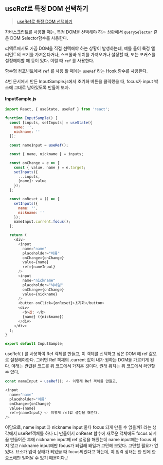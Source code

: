 ## useRef로 특정 DOM 선택하기

> [useRef로 특정 DOM 선택하기](https://react.vlpt.us/basic/10-useRef.html)



자바스크립트를 사용할 때는, 특정 DOM을 선택해야 하는 상황에서 `querySelector` 같은 DOM Selector함수를 사용한다. 

리액트에서도 가끔 DOM을 직접 선택해야 하는 상황이 발생하는데, 예를 들어 특정 엘리먼트의 크기를 가져온다거나, 스크롤바 위치를 가져오거나 설정할 때, 또는 포커스를 설정해야할 때 등이 있다. 이럴 때 `ref` 를 사용한다.

함수형 컴포넌트에서 `ref` 를 사용 할 때에는 `useRef` 라는 Hook 함수를 사용한다.

4번 문서에서 만든 InputSample.js에서 초기화 버튼을 클릭했을 때, focus가 input 박스에 그대로 남아있도록 만들어 보자.



#### InputSample.js

```javascript
import React, { useState, useRef } from 'react';

function InputSample() {
  const [inputs, setInputs] = useState({
    name: '',
    nickname: ''
  });
  
  const nameInput = useRef();

  const { name, nickname } = inputs;

  const onChange = e => {
    const { value, name } = e.target;
    setInputs({
      ...inputs,
      [name]: value 
    });
  };

  const onReset = () => {
    setInputs({
      name: '',
      nickname: ''
    });
    nameInput.current.focus();
  };

  return (
    <div>
      <input
        name="name"
        placeholder="이름"
        onChange={onChange}
        value={name}
        ref={nameInput}
      />
      <input
        name="nickname"
        placeholder="닉네임"
        onChange={onChange}
        value={nickname}
      />
      <button onClick={onReset}>초기화</button>
      <div>
        <b>값: </b>
        {name} ({nickname})
      </div>
    </div>
  );
}

export default InputSample;
```



useRef( ) 를 사용하여 Ref 객체를 만들고, 이 객체를 선택하고 싶은 DOM 에 ref 값으로 설정해야한다. 그러면 Ref 객체의 .current 값이 내가 원하는 DOM을 가르키게 된다. 아래는 관련된 코드를 위 코드에서 가져온 것이다. 원래 위치는 위 코드에서 확인할 수 있다.

~~~js
const nameInput = useRef(); <- 이렇게 Ref 객체를 만들고, 

<input
  name="name"
  placeholder="이름"
  onChange={onChange}
  value={name}
  ref={nameInput} <- 이렇게 ref값 설정을 해준다. 
/>
~~~



여담으로, name input 과 nickname input 둘다 focus 되게 만들 수 없을까? 라는 생각에서 useRef객체를 하나 더 만들어서 onReset 함수에 새로운 객체에도 focus 되게끔 만들어준 후에 nickname input에 ref 설정을 해줬는데 name input에는 focus 되지 않고 nickname input에만 focus가 되길래 왜일까 고민해 보았다. 고민할 필요가 없었다. 요소가 입력 상태가 되었을 때 focus되었다고 하는데, 이 입력 상태는 한 번에 한 요소에만 일어날 수 있기 때문이다..! 